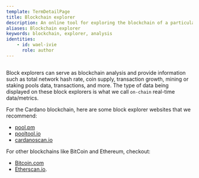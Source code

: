 ```yaml
---
template: TermDetailPage
title: Blockchain explorer
description: An online tool for exploring the blockchain of a particular cryptocurrency, where you can watch and follow live all the transactions happening on the blockchain.
aliases: Blockchain explorer
keywords: blockchain, explorer, analysis
identities: 
    - id: wael-ivie
      role: author
---
```

##

Block explorers can serve as blockchain analysis and provide information such as total network hash rate, coin supply, transaction growth, mining or staking pools data, transactions, and more. The type of data being displayed on these block explorers is what we call `on-chain` real-time data/metrics.

For the Cardano blockchain, here are some block explorer websites that we recommend:

  - [pool.pm](https://pool.pm/)
  - [pooltool.io](https://pooltool.io/)
  - [cardanoscan.io](https://cardanoscan.io/)


For other blockchains like BitCoin and Ethereum, checkout: 
- [Bitcoin.com](https://explorer.bitcoin.com/btc)
- [Etherscan.io](https://etherscan.io/).